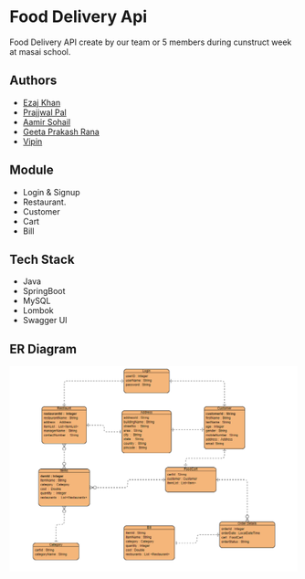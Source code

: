 # Food Delivery Api
Food Delivery API create by our team or 5 members during cunstruct week at masai school.


## Authors
- [Ezaj Khan](https://github.com/ekhan4077)
- [Prajjwal Pal](https://github.com/9prajjwal)
- [Aamir Sohail](https://github.com/AamirSohail763)
- [Geeta Prakash Rana](https://github.com/Geetu-Rana)
- [Vipin](https://github.com/vipinbrd)

## Module

- Login & Signup
- Restaurant.
- Customer
- Cart 
- Bill


## Tech Stack

- Java
- SpringBoot
- MySQL 
- Lombok 
- Swagger UI
## ER Diagram

![ER Diagram](https://github.com/ekhan4077/awesome-volleyball-5374/blob/main/1664802821831.png)
